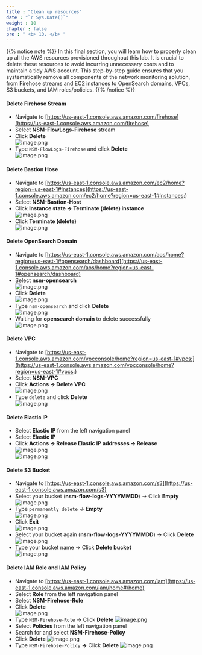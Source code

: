 ```yaml
---
title : "Clean up resources"
date : "`r Sys.Date()`"
weight : 10
chapter : false
pre : " <b> 10. </b> "
---
```


{{% notice note %}}
In this final section, you will learn how to properly clean up all the AWS resources provisioned throughout this lab. It is crucial to delete these resources to avoid incurring unnecessary costs and to maintain a tidy AWS account. This step-by-step guide ensures that you systematically remove all components of the network monitoring solution, from Firehose streams and EC2 instances to OpenSearch domains, VPCs, S3 buckets, and IAM roles/policies.
{{% /notice %}}

#### Delete Firehose Stream
- Navigate to [https://us-east-1.console.aws.amazon.com/firehose](https://us-east-1.console.aws.amazon.com/firehose)
- Select **NSM-FlowLogs-Firehose** stream
- Click **Delete**    
    ![image.png](../../images/10/image.png)    
- Type `NSM-FlowLogs-Firehose` and click **Delete**    
    ![image.png](../../images/10/image%201.png)
#### Delete Bastion Hose
- Navigate to [https://us-east-1.console.aws.amazon.com/ec2/home?region=us-east-1#Instances](https://us-east-1.console.aws.amazon.com/ec2/home?region=us-east-1#Instances:)
- Select **NSM-Bastion-Host**
- Click **Instance state → Terminate (delete) instance**    
    ![image.png](../../images/10/image%202.png)    
- Click **Terminate (delete)**    
    ![image.png](../../images/10/image%203.png)
#### Delete OpenSearch Domain
- Navigate to [https://us-east-1.console.aws.amazon.com/aos/home?region=us-east-1#opensearch/dashboard](https://us-east-1.console.aws.amazon.com/aos/home?region=us-east-1#opensearch/dashboard)
- Select **nsm-opensearch**    
    ![image.png](../../images/10/image%204.png)    
- Click **Delete**    
    ![image.png](../../images/10/image%205.png)    
- Type `nsm-opensearch` and click **Delete**    
    ![image.png](../../images/10/image%206.png)    
- Waiting for **opensearch domain** to delete successfully    
    ![image.png](../../images/10/image%207.png)
#### Delete VPC
- Navigate to [https://us-east-1.console.aws.amazon.com/vpcconsole/home?region=us-east-1#vpcs:](https://us-east-1.console.aws.amazon.com/vpcconsole/home?region=us-east-1#vpcs:)
- Select **NSM-VPC**
- Click **Actions → Delete VPC**    
    ![image.png](../../images/10/image%208.png)    
- Type `delete` and click **Delete**    
    ![image.png](../../images/10/image%209.png)
#### Delete Elastic IP
- Select **Elastic IP** from the left navigation panel
- Select **Elastic IP**
- Click **Actions → Release Elastic IP addresses → Release**    
    ![image.png](../../images/10/image%2010.png)    
    ![image.png](../../images/10/image%2011.png)
#### Delete S3 Bucket
- Navigate to [https://us-east-1.console.aws.amazon.com/s3](https://us-east-1.console.aws.amazon.com/s3)
- Select your bucket (**nsm-flow-logs-YYYYMMDD**) → Click **Empty**    
    ![image.png](../../images/10/image%2012.png)    
- Type `permanently delete` *→* **Empty**    
    ![image.png](../../images/10/image%2013.png)    
- Click **Exit**    
    ![image.png](../../images/10/image%2014.png)    
- Select your bucket again (**nsm-flow-logs-YYYYMMDD**) → Click **Delete**    
    ![image.png](../../images/10/image%2015.png)    
- Type your bucket name → Click **Delete bucket**    
    ![image.png](../../images/10/image%2016.png)
#### Delete IAM Role and IAM Policy
- Navigate to [https://us-east-1.console.aws.amazon.com/iam](https://us-east-1.console.aws.amazon.com/iam/home#/home)
- Select **Role** from the left navigation panel
- Select **NSM-Firehose-Role**
- Click **Delete**    
    ![image.png](../../images/10/image%2017.png)    
- Type `NSM-Firehose-Role` → Click **Delete**
![image.png](../../images/10/image%2018.png)
- Select **Policies** from the left navigation panel
- Search for and select **NSM-Firehose-Policy**
- Click **Delete**
![image.png](../../images/10/image%2019.png)
- Type `NSM-Firehose-Policy` **→** Click **Delete**
![image.png](../../images/10/image%2020.png)